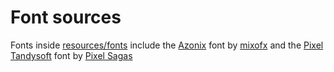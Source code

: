 # Font sources

Fonts inside
[resources/fonts](https://github.com/michelfinley/towerdefense/blob/master/resources/fonts)
include the
[Azonix](https://www.fontspace.com/azonix-font-f30718)
font by
[mixofx](https://www.fontspace.com/mixofx)
and the
[Pixel Tandysoft](https://www.fontspace.com/pixel-tandysoft-font-f21543)
font by
[Pixel Sagas](https://www.fontspace.com/pixel-sagas)